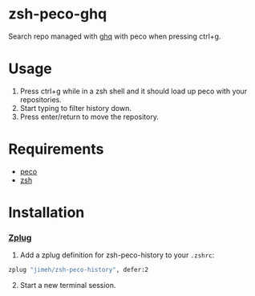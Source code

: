# zsh-peco-ghq
Search repo managed with [ghq](https://github.com/x-motemen/ghq) with peco when pressing ctrl+g.

# Usage
1. Press ctrl+g while in a zsh shell and it should load up peco with your repositories.
2. Start typing to filter history down.
3. Press enter/return to move the repository.

# Requirements
- [peco](https://github.com/peco/peco)
- [zsh](https://www.zsh.org/)

# Installation
### [Zplug](https://github.com/b4b4r07/zplug)

1. Add a zplug definition for zsh-peco-history to your `.zshrc`:
```sh
zplug "jimeh/zsh-peco-history", defer:2
```

2. Start a new terminal session.
